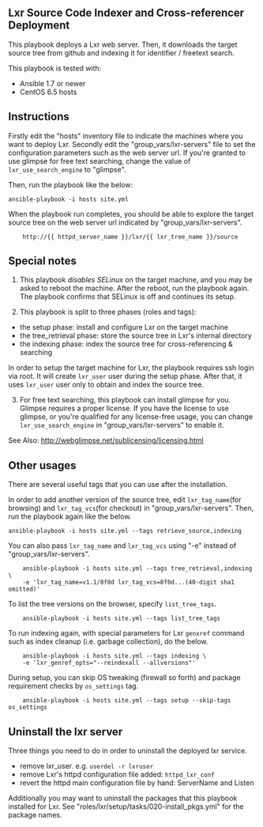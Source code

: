 ## Lxr Source Code Indexer and Cross-referencer Deployment

This playbook deploys a Lxr web server. Then, it downloads the target source tree from github and indexing it for identifier / freetext search.

This playbook is tested with:

- Ansible 1.7 or newer
- CentOS 6.5 hosts


## Instructions

Firstly edit the "hosts" inventory file to indicate the machines where you want to deploy Lxr.  Secondly edit the "group_vars/lxr-servers" file to set the configuration parameters such as the web server url.  If you're granted to use glimpse for free text searching, change the value of `lxr_use_search_engine` to "glimpse".

Then, run the playbook like the below:

	ansible-playbook -i hosts site.yml

When the playbook run completes, you should be able to explore the target source tree on the web server url indicated by "group_vars/lxr-servers".

        http://{{ httpd_server_name }}/lxr/{{ lxr_tree_name }}/source


## Special notes

1. This playbook *disables SELinux* on the target machine, and you may be asked to reboot the machine.  After the reboot, run the playbook again.  The playbook confirms that SELinux is off and continues its setup.

2. This playbook is split to three phases (roles and tags):

 - the setup phase: install and configure Lxr on the target machine
 - the tree_retrieval phase: store the source tree in Lxr's internal directory
 - the indexing phase: index the source tree for cross-referencing & searching

In order to setup the target machine for Lxr, the playbook requires ssh login via root.  It will create `lxr_user` user during the setup phase.  After that, it uses `lxr_user` user only to obtain and index the source tree.

3. For free text searching, this playbook can install glimpse for you.  Glimpse requires a proper license.  If you have the license to use glimpse, or you're qualified for any license-free usage, you can change `lxr_use_search_engine` in "group_vars/lxr-servers" to enable it.

See Also: http://webglimpse.net/sublicensing/licensing.html


## Other usages

There are several useful tags that you can use after the installation.

In order to add another version of the source tree, edit `lxr_tag_name`(for browsing) and `lxr_tag_vcs`(for checkout) in "group_vars/lxr-servers".  Then, run the playbook again like the below.

	ansible-playbook -i hosts site.yml --tags retrieve_source,indexing

You can also pass `lxr_tag_name` and `lxr_tag_vcs` using "-e" instead of "group_vars/lxr-servers".

        ansible-playbook -i hosts site.yml --tags tree_retrieval,indexing \
        -e 'lxr_tag_name=v1.1/8f0d lxr_tag_vcs=8f0d...(40-digit sha1 omitted)'

To list the tree versions on the browser, specify `list_tree_tags`.

        ansible-playbook -i hosts site.yml --tags list_tree_tags

To run indexing again, with special parameters for Lxr `genxref` command such as index cleanup (i.e. garbage collection), do the below.

        ansible-playbook -i hosts site.yml --tags indexing \
        -e 'lxr_genref_opts="--reindexall --allversions"'

During setup, you can skip OS tweaking (firewall so forth) and package requirement checks by `os_settings` tag.

        ansible-playbook -i hosts site.yml --tags setup --skip-tags os_settings


## Uninstall the lxr server

Three things you need to do in order to uninstall the deployed lxr service.

 - remove lxr_user.  e.g. `userdel -r lxruser`
 - remove Lxr's httpd configuration file added: `httpd_lxr_conf`
 - revert the httpd main configuration file by hand: ServerName and Listen

Additionally you may want to uninstall the packages that this playbook installed for Lxr.  See "roles/lxr/setup/tasks/020-install_pkgs.yml" for the package names.

